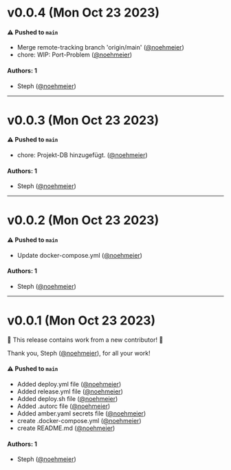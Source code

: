 # v0.0.4 (Mon Oct 23 2023)

#### ⚠️ Pushed to `main`

- Merge remote-tracking branch 'origin/main' ([@noehmeier](https://github.com/noehmeier))
- chore: WIP: Port-Problem ([@noehmeier](https://github.com/noehmeier))

#### Authors: 1

- Steph ([@noehmeier](https://github.com/noehmeier))

---

# v0.0.3 (Mon Oct 23 2023)

#### ⚠️ Pushed to `main`

- chore: Projekt-DB hinzugefügt. ([@noehmeier](https://github.com/noehmeier))

#### Authors: 1

- Steph ([@noehmeier](https://github.com/noehmeier))

---

# v0.0.2 (Mon Oct 23 2023)

#### ⚠️ Pushed to `main`

- Update docker-compose.yml ([@noehmeier](https://github.com/noehmeier))

#### Authors: 1

- Steph ([@noehmeier](https://github.com/noehmeier))

---

# v0.0.1 (Mon Oct 23 2023)

:tada: This release contains work from a new contributor! :tada:

Thank you, Steph ([@noehmeier](https://github.com/noehmeier)), for all your work!

#### ⚠️ Pushed to `main`

- Added deploy.yml file ([@noehmeier](https://github.com/noehmeier))
- Added release.yml file ([@noehmeier](https://github.com/noehmeier))
- Added deploy.sh file ([@noehmeier](https://github.com/noehmeier))
- Added .autorc file ([@noehmeier](https://github.com/noehmeier))
- Added amber.yaml secrets file ([@noehmeier](https://github.com/noehmeier))
- create .docker-compose.yml ([@noehmeier](https://github.com/noehmeier))
- create README.md ([@noehmeier](https://github.com/noehmeier))

#### Authors: 1

- Steph ([@noehmeier](https://github.com/noehmeier))
